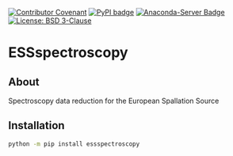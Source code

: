 [![Contributor Covenant](https://img.shields.io/badge/Contributor%20Covenant-2.1-4baaaa.svg)](CODE_OF_CONDUCT.md)
[![PyPI badge](http://img.shields.io/pypi/v/essspectroscopy.svg)](https://pypi.python.org/pypi/essspectroscopy)
[![Anaconda-Server Badge](https://anaconda.org/conda-forge/essspectroscopy/badges/version.svg)](https://anaconda.org/conda-forge/essspectroscopy)
[![License: BSD 3-Clause](https://img.shields.io/badge/License-BSD%203--Clause-blue.svg)](LICENSE)

# ESSspectroscopy

## About

Spectroscopy data reduction for the European Spallation Source

## Installation

```sh
python -m pip install essspectroscopy
```
